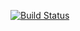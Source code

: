 [![Build Status](https://travis-ci.com/WSU-4110/CarpoolingApp.svg?branch=feature%2Fbackend)](https://travis-ci.com/WSU-4110/CarpoolingApp)
